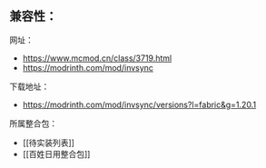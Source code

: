兼容性：
- 

网址：
- https://www.mcmod.cn/class/3719.html
- https://modrinth.com/mod/invsync

下载地址：
- https://modrinth.com/mod/invsync/versions?l=fabric&g=1.20.1

所属整合包：
- [[待实装列表]]
- [[百姓日用整合包]]